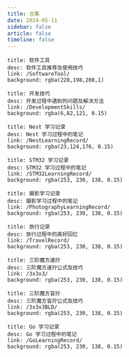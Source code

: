 ```yaml
---
title: 合集
date: 2024-05-11
sidebar: false
article: false
timeline: false
---
```


```component VPCard
title: 软件工具
desc: 软件工具推荐及使用技巧
link: /SoftwareTool/
background: rgba(228,198,208,1)
```
```component VPCard
title: 开发技巧
desc: 开发过程中遇到的问题及解决方法
link: /DevelopmentSkills/
background: rgba(6,82,121, 0.15)
```
```component VPCard
title: Nest 学习记录
desc: Nest 学习过程中的笔记
link: /NestLearningRecord/
background: rgba(23,124,176, 0.15)
```
```component VPCard
title: STM32 学习记录
desc: STM32 学习过程中的笔记
link: /STM32LearningRecord/
background: rgba(253, 230, 138, 0.15)
```
```component VPCard
title: 摄影学习记录
desc: 摄影学习过程中的笔记
link: /PhotographyLearningRecord/
background: rgba(253, 230, 138, 0.15)
```
```component VPCard
title: 旅行记录
desc: 旅行过程中的美好回忆
link: /TravelRecord/
background: rgba(253, 230, 138, 0.15)
```

```component VPCard
title: 三阶魔方速拧
desc: 三阶魔方速拧公式及技巧
link: /3x3x3/
background: rgba(253, 230, 138, 0.15)
```

```component VPCard
title: 三阶魔方盲拧
desc: 三阶魔方盲拧公式及技巧
link: /3x3x3BLD/
background: rgba(253, 230, 138, 0.15)
```

```component VPCard
title: Go 学习记录
desc: Go 学习过程中的笔记
link: /GoLearningRecord/
background: rgba(253, 230, 138, 0.15)
```
